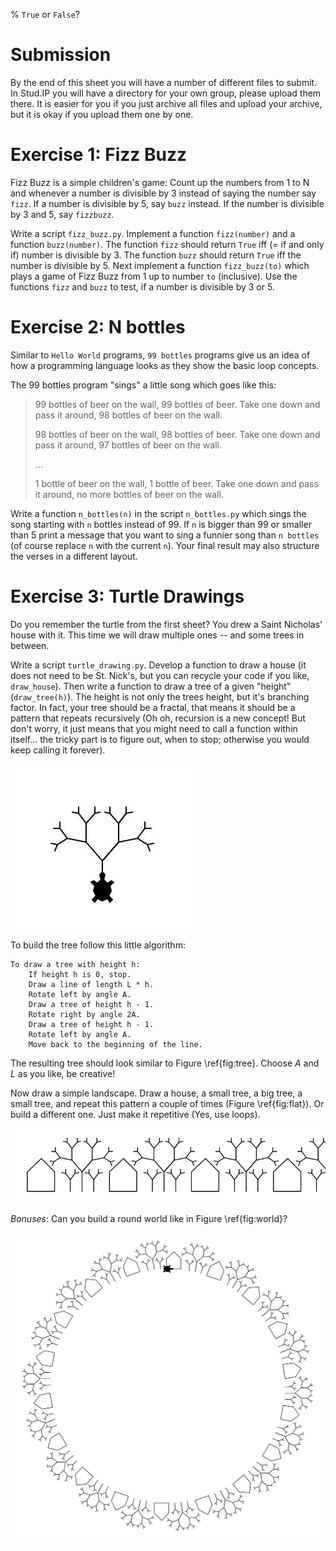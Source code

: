 % `True` or `False`?


# Submission

By the end of this sheet you will have a number of different files to submit.
In Stud.IP you will have a directory for your own group, please upload them
there. It is easier for you if you just archive all files and upload your
archive, but it is okay if you upload them one by one.

# Exercise 1: Fizz Buzz

Fizz Buzz is a simple children's game: Count up the numbers from 1 to N and
whenever a number is divisible by 3 instead of saying the number say `fizz`. If
a number is divisible by 5, say `buzz` instead. If the number is divisible by
3 and 5, say `fizzbuzz`.

Write a script `fizz_buzz.py`. Implement a function `fizz(number)` and
a function `buzz(number)`. The function `fizz` should return `True` iff (= if
and only if) number is divisible by 3. The function `buzz` should return `True`
iff the number is divisible by 5.
Next implement a function `fizz_buzz(to)` which plays a game of Fizz Buzz from 1 up to
number `to` (inclusive). Use the functions `fizz` and `buzz` to test, if a number is
divisible by 3 or 5.


# Exercise 2: N bottles

Similar to `Hello World` programs, `99 bottles` programs give us an idea of how
a programming language looks as they show the basic loop concepts.

The 99 bottles program "sings" a little song which goes like this:

> 99 bottles of beer on the wall, 99 bottles of beer.
> Take one down and pass it around, 98 bottles of beer on the wall.
>
> 98 bottles of beer on the wall, 98 bottles of beer.
> Take one down and pass it around, 97 bottles of beer on the wall.
>
> ...
>
> 1 bottle of beer on the wall, 1 bottle of beer.
> Take one down and pass it around, no more bottles of beer on the wall.

Write a function `n_bottles(n)` in the script `n_bottles.py` which sings the
song starting with `n` bottles instead of 99. If `n` is bigger than 99 or
smaller than 5 print a message that you want to sing a funnier song than `n
bottles` (of course replace `n` with the current `n`). Your final result may
also structure the verses in a different layout.


# Exercise 3: Turtle Drawings

Do you remember the turtle from the first sheet? You drew a Saint Nicholas' house with it. This time we will draw multiple ones -- and some trees in between.

Write a script `turtle_drawing.py`. Develop a function to draw a house (it does not need to be St. Nick's, but you can recycle your code if you like, `draw_house`). Then write a function to draw a tree of a given "height" (`draw_tree(h)`). The height is not only the trees height, but it's branching factor. In fact, your tree should be a fractal, that means it should be a pattern that repeats recursively (Oh oh, recursion is a new concept! But don't worry, it just means that you might need to call a function within itself... the tricky part is to figure out, when to stop; otherwise you would keep calling it forever).

![\label{fig:tree}Example tree](img/recursive_tree.jpg)

To build the tree follow this little algorithm:

```
To draw a tree with height h:
    If height h is 0, stop.
    Draw a line of length L * h.
    Rotate left by angle A.
    Draw a tree of height h - 1.
    Rotate right by angle 2A.
    Draw a tree of height h - 1.
    Rotate left by angle A.
    Move back to the beginning of the line.
```

The resulting tree should look similar to Figure \ref{fig:tree}. Choose $A$ and $L$ as you like, be creative!

Now draw a simple landscape. Draw a house, a small tree, a big tree, a small tree, and repeat this pattern a couple of times (Figure \ref{fig:flat}). Or build a different one. Just make it repetitive (Yes, use loops).

![\label{fig:flat}Flat world](img/flat_world.png)

*Bonuses*: Can you build a round world like in Figure \ref{fig:world}?

![\label{fig:world}Round world](img/round_world.png)

